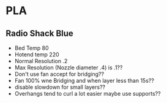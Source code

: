 # PLA
## Radio Shack Blue
* Bed Temp 80
* Hotend temp 220
* Normal Resolution .2
* Max Resolution (Nozzle diameter .4) is .1??
* Don't use fan accept for bridging??
* Fan 100% wne Bridging and when layer less than 15s??
* disable slowdown for small layers??
* Overhangs tend to curl a lot easier maybe use supports??
